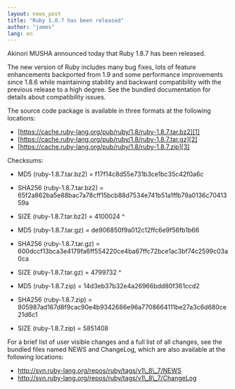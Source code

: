 ```yaml
---
layout: news_post
title: "Ruby 1.8.7 has been released"
author: "james"
lang: en
---
```


Akinori MUSHA announced today that Ruby 1.8.7 has been released.

The new version of Ruby includes many bug fixes, lots of feature
enhancements backported from 1.9 and some performance improvements since
1.8.6 while maintaining stability and backward compatibility with the
previous release to a high degree. See the bundled documentation for
details about compatibility issues.

The source code package is available in three formats at the following
locations:

* [https://cache.ruby-lang.org/pub/ruby/1.8/ruby-1.8.7.tar.bz2][1]
* [https://cache.ruby-lang.org/pub/ruby/1.8/ruby-1.8.7.tar.gz][2]
* [https://cache.ruby-lang.org/pub/ruby/1.8/ruby-1.8.7.zip][3]

Checksums:

* MD5 (ruby-1.8.7.tar.bz2) = f17f14c8d55e731b3ce1bc35c42f0a6c
* SHA256 (ruby-1.8.7.tar.bz2) =
  65f2a862ba5e88bac7a78cff15bcb88d7534e741b51a1ffb79a0136c7041359a
* SIZE (ruby-1.8.7.tar.bz2) = 4100024
^

* MD5 (ruby-1.8.7.tar.gz) = de906850f9a012c12ffc6e9f56fb1b66
* SHA256 (ruby-1.8.7.tar.gz) =
  600dccf13bca3e4179fa6ff554220ce4ba67ffc72bce1ac3bf74c2599c03a0ca
* SIZE (ruby-1.8.7.tar.gz) = 4799732
^

* MD5 (ruby-1.8.7.zip) = 14d3eb37b32e4a26966bdd80f361ccd2
* SHA256 (ruby-1.8.7.zip) =
  805987ad167d8f9cac90e4b9342686e96a7708664111be27a3c6d680ce21d6c1
* SIZE (ruby-1.8.7.zip) = 5851408

For a brief list of user visible changes and a full list of all changes,
see the bundled files named NEWS and ChangeLog, which are also available
at the following locations:

* http://svn.ruby-lang.org/repos/ruby/tags/v1\_8\_7/NEWS
* http://svn.ruby-lang.org/repos/ruby/tags/v1\_8\_7/ChangeLog



[1]: https://cache.ruby-lang.org/pub/ruby/1.8/ruby-1.8.7.tar.bz2
[2]: https://cache.ruby-lang.org/pub/ruby/1.8/ruby-1.8.7.tar.gz
[3]: https://cache.ruby-lang.org/pub/ruby/1.8/ruby-1.8.7.zip
